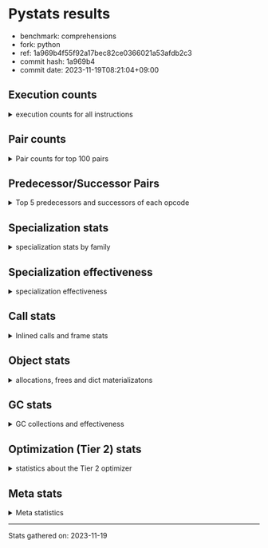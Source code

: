 
# Pystats results

- benchmark: comprehensions
- fork: python
- ref: 1a969b4f55f92a17bec82ce0366021a53afdb2c3
- commit hash: 1a969b4
- commit date: 2023-11-19T08:21:04+09:00

## Execution counts

<details>
<summary> execution counts for all instructions </summary>

|Name | Count | Self | Cumulative | Miss ratio | 
|---|---:|---:|---:|---:|
| LOAD_FAST | 133,374,960 | 13.9% | 13.9% |  |
| FOR_ITER_LIST | 92,091,040 | 9.6% | 23.5% |  |
| JUMP_BACKWARD | 78,985,440 | 8.2% | 31.8% |  |
| STORE_FAST_LOAD_FAST | 72,427,760 | 7.6% | 39.3% |  |
| LOAD_ATTR_INSTANCE_VALUE | 68,823,020 | 7.2% | 46.5% |  |
| LIST_APPEND | 53,094,640 | 5.5% | 52.1% |  |
| LOAD_ATTR_METHOD_NO_DICT | 35,718,980 | 3.7% | 55.8% |  |
| CALL_METHOD_DESCRIPTOR_FAST | 35,389,420 | 3.7% | 59.5% |  |
| RESUME_CHECK | 24,251,240 | 2.5% | 62.0% |  |
| STORE_FAST | 21,637,120 | 2.3% | 64.3% |  |
| SWAP | 21,303,040 | 2.2% | 66.5% |  |
| CALL_PY_EXACT_ARGS | 19,988,700 | 2.1% | 68.6% |  |
| BINARY_SUBSCR_DICT | 17,695,140 | 1.8% | 70.4% |  |
| POP_JUMP_IF_TRUE | 17,367,120 | 1.8% | 72.2% |  |
| POP_JUMP_IF_FALSE | 16,056,320 | 1.7% | 73.9% |  |
| TO_BOOL_BOOL | 15,728,600 | 1.6% | 75.6% |  |
| POP_TOP | 14,418,740 | 1.5% | 77.1% |  |
| RETURN_VALUE | 14,092,600 | 1.5% | 78.5% |  |
| LOAD_ATTR_METHOD_WITH_VALUES | 14,090,180 | 1.5% | 80.0% |  |
| GET_ITER | 13,438,880 | 1.4% | 81.4% |  |
| LOAD_CONST | 12,461,440 | 1.3% | 82.7% |  |
| LOAD_FAST_LOAD_FAST | 12,141,440 | 1.3% | 84.0% |  |
| LOAD_GLOBAL_BUILTIN | 12,124,280 | 1.3% | 85.2% |  |
| MAP_ADD | 11,796,480 | 1.2% | 86.5% |  |
| INTERPRETER_EXIT | 9,830,700 | 1.0% | 87.5% |  |
| TO_BOOL_ALWAYS_TRUE | 9,584,560 | 1.0% | 88.5% | 45.3% |
| YIELD_VALUE | 9,503,200 | 1.0% | 89.5% |  |
| LOAD_GLOBAL_MODULE | 8,194,320 | 0.9% | 90.3% |  |
| TO_BOOL_NONE | 7,946,280 | 0.8% | 91.2% | 54.6% |
| LOAD_ATTR | 7,868,060 | 0.8% | 92.0% |  |
| COMPARE_OP | 7,866,560 | 0.8% | 92.8% |  |
| LOAD_FAST_AND_CLEAR | 7,866,240 | 0.8% | 93.6% |  |
| COPY | 7,864,320 | 0.8% | 94.5% |  |
| BUILD_LIST | 7,211,040 | 0.8% | 95.2% |  |
| CALL_LEN | 6,225,940 | 0.6% | 95.9% |  |
| COMPARE_OP_INT | 6,225,940 | 0.6% | 96.5% |  |
| BINARY_SUBSCR | 5,902,020 | 0.6% | 97.1% |  |
| MAKE_FUNCTION | 5,898,480 | 0.6% | 97.7% |  |
| RETURN_GENERATOR | 5,898,480 | 0.6% | 98.4% |  |
| BUILD_TUPLE | 5,898,480 | 0.6% | 99.0% |  |
| CALL_BUILTIN_O | 5,898,220 | 0.6% | 99.6% |  |
| STORE_ATTR_INSTANCE_VALUE | 994,380 | 0.1% | 99.7% |  |
| RETURN_CONST | 985,200 | 0.1% | 99.8% |  |
| BUILD_MAP | 655,360 | 0.1% | 99.9% |  |
| EXIT_INIT_CHECK | 329,560 | 0.0% | 99.9% |  |
| CALL_ALLOC_AND_ENTER_INIT | 329,560 | 0.0% | 99.9% |  |
| FOR_ITER_RANGE | 328,040 | 0.0% | 100.0% |  |
| CALL_METHOD_DESCRIPTOR_FAST_WITH_KEYWORDS | 327,660 | 0.0% | 100.0% |  |
| FOR_ITER_TUPLE | 4,280 | 0.0% | 100.0% |  |
| BINARY_OP_ADD_INT | 3,800 | 0.0% | 100.0% |  |
| BUILD_SLICE | 1,920 | 0.0% | 100.0% |  |
| CALL_LIST_APPEND | 1,900 | 0.0% | 100.0% |  |
| LOAD_DEREF | 960 | 0.0% | 100.0% |  |
| CALL | 940 | 0.0% | 100.0% |  |
| FOR_ITER_GEN | 700 | 0.0% | 100.0% |  |
| LOAD_GLOBAL | 560 | 0.0% | 100.0% |  |
| FOR_ITER | 520 | 0.0% | 100.0% |  |
| PUSH_NULL | 400 | 0.0% | 100.0% |  |
| STORE_ATTR | 360 | 0.0% | 100.0% |  |
| COPY_FREE_VARS | 320 | 0.0% | 100.0% |  |
| END_FOR | 240 | 0.0% | 100.0% |  |
| MAKE_CELL | 240 | 0.0% | 100.0% |  |
| SET_FUNCTION_ATTRIBUTE | 240 | 0.0% | 100.0% |  |
| RESUME | 200 | 0.0% | 100.0% |  |
| LOAD_ATTR_MODULE | 180 | 0.0% | 100.0% |  |
| CALL_FUNCTION_EX | 160 | 0.0% | 100.0% |  |
| TO_BOOL | 120 | 0.0% | 100.0% |  |
| BINARY_OP | 120 | 0.0% | 100.0% |  |
| CALL_BUILTIN_CLASS | 120 | 0.0% | 100.0% |  |
| NOP | 80 | 0.0% | 100.0% |  |
| CALL_INTRINSIC_1 | 80 | 0.0% | 100.0% |  |
| LIST_EXTEND | 80 | 0.0% | 100.0% |  |
| BINARY_OP_SUBTRACT_FLOAT | 60 | 0.0% | 100.0% |  |


</details>

## Pair counts

<details>
<summary> Pair counts for top 100 pairs </summary>

|Pair | Count | Self | Cumulative | 
|---|---:|---:|---:|
| JUMP_BACKWARD FOR_ITER_LIST | 78,654,020 | 8.2% | 8.2% |
| FOR_ITER_LIST STORE_FAST_LOAD_FAST | 72,427,660 | 7.6% | 15.8% |
| LIST_APPEND JUMP_BACKWARD | 53,094,640 | 5.5% | 21.3% |
| LOAD_FAST LOAD_ATTR_INSTANCE_VALUE | 51,117,720 | 5.3% | 26.6% |
| CALL_METHOD_DESCRIPTOR_FAST LIST_APPEND | 35,389,420 | 3.7% | 30.3% |
| LOAD_ATTR_METHOD_NO_DICT LOAD_FAST | 35,389,420 | 3.7% | 34.0% |
| LOAD_FAST CALL_METHOD_DESCRIPTOR_FAST | 35,389,400 | 3.7% | 37.7% |
| STORE_FAST_LOAD_FAST LOAD_ATTR_METHOD_NO_DICT | 35,389,400 | 3.7% | 41.4% |
| LOAD_ATTR_INSTANCE_VALUE LOAD_FAST | 17,694,660 | 1.8% | 43.3% |
| TO_BOOL_BOOL POP_JUMP_IF_FALSE | 15,728,600 | 1.6% | 44.9% |
| RESUME_CHECK LOAD_FAST | 14,090,660 | 1.5% | 46.4% |
| CALL_PY_EXACT_ARGS RESUME_CHECK | 14,090,240 | 1.5% | 47.8% |
| STORE_FAST LOAD_FAST | 13,438,800 | 1.4% | 49.3% |
| FOR_ITER_LIST STORE_FAST | 13,109,540 | 1.4% | 50.6% |
| MAP_ADD JUMP_BACKWARD | 11,796,480 | 1.2% | 51.9% |
| LOAD_FAST_LOAD_FAST LOAD_ATTR_INSTANCE_VALUE | 11,796,400 | 1.2% | 53.1% |
| LOAD_ATTR_INSTANCE_VALUE BINARY_SUBSCR_DICT | 11,796,400 | 1.2% | 54.3% |
| POP_JUMP_IF_TRUE LOAD_FAST | 9,502,800 | 1.0% | 55.3% |
| YIELD_VALUE INTERPRETER_EXIT | 9,502,740 | 1.0% | 56.3% |
| LOAD_ATTR_INSTANCE_VALUE YIELD_VALUE | 9,502,700 | 1.0% | 57.3% |
| TO_BOOL_ALWAYS_TRUE POP_JUMP_IF_TRUE | 9,502,660 | 1.0% | 58.3% |
| STORE_FAST_LOAD_FAST TO_BOOL_ALWAYS_TRUE | 9,502,640 | 1.0% | 59.3% |
| LOAD_ATTR_METHOD_WITH_VALUES LOAD_FAST | 8,191,960 | 0.9% | 60.1% |
| LOAD_FAST CALL_PY_EXACT_ARGS | 8,191,920 | 0.9% | 61.0% |
| STORE_FAST_LOAD_FAST TO_BOOL_NONE | 7,864,360 | 0.8% | 61.8% |
| LOAD_GLOBAL_MODULE LOAD_ATTR | 7,864,360 | 0.8% | 62.6% |
| TO_BOOL_NONE POP_JUMP_IF_TRUE | 7,864,360 | 0.8% | 63.4% |
| LOAD_ATTR COMPARE_OP | 7,864,340 | 0.8% | 64.3% |
| COMPARE_OP COPY | 7,864,320 | 0.8% | 65.1% |
| POP_JUMP_IF_TRUE JUMP_BACKWARD | 7,864,320 | 0.8% | 65.9% |
| RETURN_VALUE TO_BOOL_BOOL | 7,864,280 | 0.8% | 66.7% |
| COPY TO_BOOL_BOOL | 7,864,280 | 0.8% | 67.5% |
| STORE_FAST_LOAD_FAST LOAD_ATTR_METHOD_WITH_VALUES | 7,864,280 | 0.8% | 68.4% |
| LOAD_ATTR_INSTANCE_VALUE LOAD_GLOBAL_MODULE | 7,864,280 | 0.8% | 69.2% |
| GET_ITER LOAD_FAST_AND_CLEAR | 7,538,560 | 0.8% | 70.0% |
| LOAD_FAST_AND_CLEAR SWAP | 7,538,560 | 0.8% | 70.8% |
| SWAP FOR_ITER_LIST | 7,538,400 | 0.8% | 71.5% |
| LOAD_FAST GET_ITER | 7,536,720 | 0.8% | 72.3% |
| BUILD_LIST SWAP | 6,883,200 | 0.7% | 73.1% |
| SWAP BUILD_LIST | 6,883,200 | 0.7% | 73.8% |
| SWAP STORE_FAST | 6,225,920 | 0.6% | 74.4% |
| FOR_ITER_LIST SWAP | 6,225,920 | 0.6% | 75.1% |
| LOAD_FAST LOAD_ATTR_METHOD_WITH_VALUES | 6,225,840 | 0.6% | 75.7% |
| STORE_FAST_LOAD_FAST LOAD_ATTR_INSTANCE_VALUE | 5,908,640 | 0.6% | 76.3% |
| LOAD_FAST LOAD_CONST | 5,904,000 | 0.6% | 77.0% |
| LOAD_CONST MAKE_FUNCTION | 5,898,480 | 0.6% | 77.6% |
| POP_TOP RESUME_CHECK | 5,898,460 | 0.6% | 78.2% |
| LOAD_FAST FOR_ITER_LIST | 5,898,460 | 0.6% | 78.8% |
| GET_ITER CALL_PY_EXACT_ARGS | 5,898,440 | 0.6% | 79.4% |
| LOAD_GLOBAL_BUILTIN LOAD_CONST | 5,898,280 | 0.6% | 80.0% |
| CACHE POP_TOP | 5,898,260 | 0.6% | 80.6% |
| BINARY_SUBSCR BINARY_SUBSCR_DICT | 5,898,260 | 0.6% | 81.3% |
| MAKE_FUNCTION LOAD_FAST | 5,898,240 | 0.6% | 81.9% |
| BUILD_TUPLE LIST_APPEND | 5,898,240 | 0.6% | 82.5% |
| LOAD_CONST BINARY_SUBSCR | 5,898,240 | 0.6% | 83.1% |
| LOAD_FAST LIST_APPEND | 5,898,240 | 0.6% | 83.7% |
| LOAD_FAST MAP_ADD | 5,898,240 | 0.6% | 84.3% |
| POP_JUMP_IF_FALSE LOAD_FAST | 5,898,240 | 0.6% | 85.0% |
| STORE_FAST MAP_ADD | 5,898,240 | 0.6% | 85.6% |
| STORE_FAST_LOAD_FAST LOAD_FAST | 5,898,240 | 0.6% | 86.2% |
| RESUME_CHECK LOAD_GLOBAL_BUILTIN | 5,898,240 | 0.6% | 86.8% |
| BINARY_SUBSCR_DICT LIST_APPEND | 5,898,220 | 0.6% | 87.4% |
| CALL_BUILTIN_O RETURN_VALUE | 5,898,220 | 0.6% | 88.0% |
| CALL_LEN LOAD_FAST | 5,898,220 | 0.6% | 88.7% |
| CALL_PY_EXACT_ARGS RETURN_GENERATOR | 5,898,220 | 0.6% | 89.3% |
| COMPARE_OP_INT LOAD_FAST | 5,898,220 | 0.6% | 89.9% |
| LOAD_ATTR_INSTANCE_VALUE GET_ITER | 5,898,220 | 0.6% | 90.5% |
| LOAD_ATTR_INSTANCE_VALUE BUILD_TUPLE | 5,898,220 | 0.6% | 91.1% |
| LOAD_ATTR_METHOD_WITH_VALUES LOAD_FAST_LOAD_FAST | 5,898,220 | 0.6% | 91.7% |
| LOAD_GLOBAL_BUILTIN LOAD_FAST_LOAD_FAST | 5,898,220 | 0.6% | 92.3% |
| RETURN_GENERATOR CALL_BUILTIN_O | 5,898,200 | 0.6% | 93.0% |
| RETURN_VALUE LOAD_GLOBAL_BUILTIN | 5,898,200 | 0.6% | 93.6% |
| BINARY_SUBSCR_DICT CALL_LEN | 5,898,200 | 0.6% | 94.2% |
| BINARY_SUBSCR_DICT CALL_PY_EXACT_ARGS | 5,898,200 | 0.6% | 94.8% |
| LOAD_ATTR_INSTANCE_VALUE COMPARE_OP_INT | 5,898,200 | 0.6% | 95.4% |
| POP_TOP LOAD_FAST | 4,259,860 | 0.4% | 95.9% |
| POP_TOP JUMP_BACKWARD | 3,932,640 | 0.4% | 96.3% |
| RESUME_CHECK POP_TOP | 3,932,620 | 0.4% | 96.7% |
| POP_JUMP_IF_FALSE POP_TOP | 3,932,160 | 0.4% | 97.1% |
| POP_JUMP_IF_FALSE RETURN_VALUE | 3,932,160 | 0.4% | 97.5% |
| CACHE RESUME_CHECK | 3,932,140 | 0.4% | 97.9% |
| LOAD_ATTR_INSTANCE_VALUE RETURN_VALUE | 3,932,140 | 0.4% | 98.3% |
| POP_JUMP_IF_FALSE JUMP_BACKWARD | 2,293,760 | 0.2% | 98.6% |
| STORE_FAST STORE_FAST | 1,640,320 | 0.2% | 98.7% |
| BUILD_MAP SWAP | 655,360 | 0.1% | 98.8% |
| SWAP BUILD_MAP | 655,360 | 0.1% | 98.9% |
| LOAD_FAST STORE_ATTR_INSTANCE_VALUE | 655,280 | 0.1% | 98.9% |
| LOAD_FAST_LOAD_FAST STORE_ATTR_INSTANCE_VALUE | 338,920 | 0.0% | 99.0% |
| LOAD_CONST LOAD_FAST | 329,600 | 0.0% | 99.0% |
| EXIT_INIT_CHECK RETURN_VALUE | 329,560 | 0.0% | 99.0% |
| RETURN_CONST EXIT_INIT_CHECK | 329,560 | 0.0% | 99.1% |
| CALL_ALLOC_AND_ENTER_INIT RESUME_CHECK | 329,560 | 0.0% | 99.1% |
| RESUME_CHECK LOAD_FAST_LOAD_FAST | 329,560 | 0.0% | 99.2% |
| STORE_ATTR_INSTANCE_VALUE RETURN_CONST | 329,560 | 0.0% | 99.2% |
| LOAD_FAST LOAD_ATTR_METHOD_NO_DICT | 329,520 | 0.0% | 99.2% |
| STORE_FAST LOAD_GLOBAL_MODULE | 327,920 | 0.0% | 99.3% |
| FOR_ITER_LIST RETURN_CONST | 327,920 | 0.0% | 99.3% |
| JUMP_BACKWARD FOR_ITER_RANGE | 327,880 | 0.0% | 99.3% |
| FOR_ITER_RANGE STORE_FAST | 327,880 | 0.0% | 99.4% |
| LOAD_GLOBAL_BUILTIN LOAD_FAST | 327,780 | 0.0% | 99.4% |


</details>

## Predecessor/Successor Pairs

<details>
<summary> Top 5 predecessors and successors of each opcode </summary>

### CACHE

<details>
<summary> Successors and predecessors for CACHE </summary>

|Successors | Count | Percentage | 
|---|---:|---:|
| POP_TOP | 5,898,260 | 60.0% |
| RESUME_CHECK | 3,932,140 | 40.0% |
| MAKE_CELL | 240 | 0.0% |
| RESUME | 60 | 0.0% |


</details>

### BINARY_SUBSCR

<details>
<summary> Successors and predecessors for BINARY_SUBSCR </summary>

|Predecessors | Count | Percentage | 
|---|---:|---:|
| LOAD_CONST | 5,898,240 | 99.9% |
| BUILD_SLICE | 1,920 | 0.0% |
| BINARY_SUBSCR | 1,780 | 0.0% |
| LOAD_ATTR | 40 | 0.0% |
| LOAD_ATTR_INSTANCE_VALUE | 40 | 0.0% |

|Successors | Count | Percentage | 
|---|---:|---:|
| BINARY_SUBSCR_DICT | 5,898,260 | 99.9% |
| GET_ITER | 1,920 | 0.0% |
| BINARY_SUBSCR | 1,780 | 0.0% |
| CALL | 40 | 0.0% |
| LIST_APPEND | 20 | 0.0% |


</details>

### END_FOR

<details>
<summary> Successors and predecessors for END_FOR </summary>

|Predecessors | Count | Percentage | 
|---|---:|---:|
| RETURN_CONST | 240 | 100.0% |

|Successors | Count | Percentage | 
|---|---:|---:|
| JUMP_BACKWARD | 240 | 100.0% |


</details>

### EXIT_INIT_CHECK

<details>
<summary> Successors and predecessors for EXIT_INIT_CHECK </summary>

|Predecessors | Count | Percentage | 
|---|---:|---:|
| RETURN_CONST | 329,560 | 100.0% |

|Successors | Count | Percentage | 
|---|---:|---:|
| RETURN_VALUE | 329,560 | 100.0% |


</details>

### GET_ITER

<details>
<summary> Successors and predecessors for GET_ITER </summary>

|Predecessors | Count | Percentage | 
|---|---:|---:|
| LOAD_FAST | 7,536,720 | 56.1% |
| LOAD_ATTR_INSTANCE_VALUE | 5,898,220 | 43.9% |
| BINARY_SUBSCR | 1,920 | 0.0% |
| LOAD_CONST | 1,440 | 0.0% |
| LOAD_ATTR | 260 | 0.0% |

|Successors | Count | Percentage | 
|---|---:|---:|
| LOAD_FAST_AND_CLEAR | 7,538,560 | 56.1% |
| CALL_PY_EXACT_ARGS | 5,898,440 | 43.9% |
| FOR_ITER_TUPLE | 1,400 | 0.0% |
| FOR_ITER_GEN | 220 | 0.0% |
| FOR_ITER_RANGE | 120 | 0.0% |


</details>

### INTERPRETER_EXIT

<details>
<summary> Successors and predecessors for INTERPRETER_EXIT </summary>

|Predecessors | Count | Percentage | 
|---|---:|---:|
| YIELD_VALUE | 9,502,740 | 96.7% |
| RETURN_CONST | 327,720 | 3.3% |
| RETURN_VALUE | 240 | 0.0% |


</details>

### MAKE_FUNCTION

<details>
<summary> Successors and predecessors for MAKE_FUNCTION </summary>

|Predecessors | Count | Percentage | 
|---|---:|---:|
| LOAD_CONST | 5,898,480 | 100.0% |

|Successors | Count | Percentage | 
|---|---:|---:|
| LOAD_FAST | 5,898,240 | 100.0% |
| SET_FUNCTION_ATTRIBUTE | 240 | 0.0% |


</details>

### NOP

<details>
<summary> Successors and predecessors for NOP </summary>

|Predecessors | Count | Percentage | 
|---|---:|---:|
| POP_TOP | 80 | 100.0% |

|Successors | Count | Percentage | 
|---|---:|---:|
| LOAD_DEREF | 80 | 100.0% |


</details>

### POP_TOP

<details>
<summary> Successors and predecessors for POP_TOP </summary>

|Predecessors | Count | Percentage | 
|---|---:|---:|
| CACHE | 5,898,260 | 40.9% |
| RESUME_CHECK | 3,932,620 | 27.3% |
| POP_JUMP_IF_FALSE | 3,932,160 | 27.3% |
| RETURN_CONST | 327,680 | 2.3% |
| CALL_METHOD_DESCRIPTOR_FAST_WITH_KEYWORDS | 327,660 | 2.3% |

|Successors | Count | Percentage | 
|---|---:|---:|
| RESUME_CHECK | 5,898,460 | 40.9% |
| LOAD_FAST | 4,259,860 | 29.5% |
| JUMP_BACKWARD | 3,932,640 | 27.3% |
| RETURN_CONST | 327,680 | 2.3% |
| NOP | 80 | 0.0% |


</details>

### PUSH_NULL

<details>
<summary> Successors and predecessors for PUSH_NULL </summary>

|Predecessors | Count | Percentage | 
|---|---:|---:|
| LOAD_ATTR_MODULE | 180 | 45.0% |
| LOAD_DEREF | 160 | 40.0% |
| LOAD_ATTR | 60 | 15.0% |

|Successors | Count | Percentage | 
|---|---:|---:|
| CALL | 240 | 60.0% |
| LOAD_FAST | 160 | 40.0% |


</details>

### RETURN_GENERATOR

<details>
<summary> Successors and predecessors for RETURN_GENERATOR </summary>

|Predecessors | Count | Percentage | 
|---|---:|---:|
| CALL_PY_EXACT_ARGS | 5,898,220 | 100.0% |
| COPY_FREE_VARS | 240 | 0.0% |
| CALL | 20 | 0.0% |

|Successors | Count | Percentage | 
|---|---:|---:|
| CALL_BUILTIN_O | 5,898,200 | 100.0% |
| RETURN_VALUE | 240 | 0.0% |
| CALL | 40 | 0.0% |


</details>

### RETURN_VALUE

<details>
<summary> Successors and predecessors for RETURN_VALUE </summary>

|Predecessors | Count | Percentage | 
|---|---:|---:|
| CALL_BUILTIN_O | 5,898,220 | 41.9% |
| POP_JUMP_IF_FALSE | 3,932,160 | 27.9% |
| LOAD_ATTR_INSTANCE_VALUE | 3,932,140 | 27.9% |
| EXIT_INIT_CHECK | 329,560 | 2.3% |
| RETURN_GENERATOR | 240 | 0.0% |

|Successors | Count | Percentage | 
|---|---:|---:|
| TO_BOOL_BOOL | 7,864,280 | 55.8% |
| LOAD_GLOBAL_BUILTIN | 5,898,200 | 41.9% |
| STORE_FAST | 327,740 | 2.3% |
| CALL_LIST_APPEND | 1,880 | 0.0% |
| INTERPRETER_EXIT | 240 | 0.0% |


</details>

### TO_BOOL

<details>
<summary> Successors and predecessors for TO_BOOL </summary>

|Predecessors | Count | Percentage | 
|---|---:|---:|
| RETURN_VALUE | 40 | 33.3% |
| COPY | 40 | 33.3% |
| STORE_FAST_LOAD_FAST | 40 | 33.3% |

|Successors | Count | Percentage | 
|---|---:|---:|
| POP_JUMP_IF_FALSE | 40 | 33.3% |
| TO_BOOL_BOOL | 40 | 33.3% |
| POP_JUMP_IF_TRUE | 20 | 16.7% |
| TO_BOOL_NONE | 20 | 16.7% |


</details>

### BINARY_OP

<details>
<summary> Successors and predecessors for BINARY_OP </summary>

|Predecessors | Count | Percentage | 
|---|---:|---:|
| LOAD_CONST | 80 | 66.7% |
| LOAD_FAST | 40 | 33.3% |

|Successors | Count | Percentage | 
|---|---:|---:|
| BINARY_OP_ADD_INT | 40 | 33.3% |
| RETURN_VALUE | 20 | 16.7% |
| BUILD_SLICE | 20 | 16.7% |
| STORE_FAST | 20 | 16.7% |
| BINARY_OP_SUBTRACT_FLOAT | 20 | 16.7% |


</details>

### BUILD_LIST

<details>
<summary> Successors and predecessors for BUILD_LIST </summary>

|Predecessors | Count | Percentage | 
|---|---:|---:|
| SWAP | 6,883,200 | 95.5% |
| STORE_ATTR_INSTANCE_VALUE | 327,660 | 4.5% |
| LOAD_FAST | 80 | 0.0% |
| STORE_FAST | 80 | 0.0% |
| STORE_ATTR | 20 | 0.0% |

|Successors | Count | Percentage | 
|---|---:|---:|
| SWAP | 6,883,200 | 95.5% |
| LOAD_FAST | 327,680 | 4.5% |
| LOAD_DEREF | 80 | 0.0% |
| STORE_FAST | 80 | 0.0% |


</details>

### BUILD_MAP

<details>
<summary> Successors and predecessors for BUILD_MAP </summary>

|Predecessors | Count | Percentage | 
|---|---:|---:|
| SWAP | 655,360 | 100.0% |

|Successors | Count | Percentage | 
|---|---:|---:|
| SWAP | 655,360 | 100.0% |


</details>

### BUILD_SLICE

<details>
<summary> Successors and predecessors for BUILD_SLICE </summary>

|Predecessors | Count | Percentage | 
|---|---:|---:|
| BINARY_OP_ADD_INT | 1,900 | 99.0% |
| BINARY_OP | 20 | 1.0% |

|Successors | Count | Percentage | 
|---|---:|---:|
| BINARY_SUBSCR | 1,920 | 100.0% |


</details>

### BUILD_TUPLE

<details>
<summary> Successors and predecessors for BUILD_TUPLE </summary>

|Predecessors | Count | Percentage | 
|---|---:|---:|
| LOAD_ATTR_INSTANCE_VALUE | 5,898,220 | 100.0% |
| LOAD_FAST | 240 | 0.0% |
| LOAD_ATTR | 20 | 0.0% |

|Successors | Count | Percentage | 
|---|---:|---:|
| LIST_APPEND | 5,898,240 | 100.0% |
| LOAD_CONST | 240 | 0.0% |


</details>

### CALL

<details>
<summary> Successors and predecessors for CALL </summary>

|Predecessors | Count | Percentage | 
|---|---:|---:|
| PUSH_NULL | 240 | 25.5% |
| LOAD_FAST | 240 | 25.5% |
| CALL | 80 | 8.5% |
| BINARY_SUBSCR | 40 | 4.3% |
| GET_ITER | 40 | 4.3% |

|Successors | Count | Percentage | 
|---|---:|---:|
| POP_TOP | 120 | 12.8% |
| STORE_FAST | 120 | 12.8% |
| LOAD_FAST | 100 | 10.6% |
| CALL_PY_EXACT_ARGS | 100 | 10.6% |
| CALL | 80 | 8.5% |


</details>

### CALL_FUNCTION_EX

<details>
<summary> Successors and predecessors for CALL_FUNCTION_EX </summary>

|Predecessors | Count | Percentage | 
|---|---:|---:|
| CALL_INTRINSIC_1 | 80 | 50.0% |
| LOAD_FAST | 80 | 50.0% |

|Successors | Count | Percentage | 
|---|---:|---:|
| COPY_FREE_VARS | 80 | 50.0% |
| RESUME_CHECK | 60 | 37.5% |
| RESUME | 20 | 12.5% |


</details>

### CALL_INTRINSIC_1

<details>
<summary> Successors and predecessors for CALL_INTRINSIC_1 </summary>

|Predecessors | Count | Percentage | 
|---|---:|---:|
| LIST_EXTEND | 80 | 100.0% |

|Successors | Count | Percentage | 
|---|---:|---:|
| CALL_FUNCTION_EX | 80 | 100.0% |


</details>

### COMPARE_OP

<details>
<summary> Successors and predecessors for COMPARE_OP </summary>

|Predecessors | Count | Percentage | 
|---|---:|---:|
| LOAD_ATTR | 7,864,340 | 100.0% |
| COMPARE_OP | 2,120 | 0.0% |
| LOAD_CONST | 80 | 0.0% |
| LOAD_ATTR_INSTANCE_VALUE | 20 | 0.0% |

|Successors | Count | Percentage | 
|---|---:|---:|
| COPY | 7,864,320 | 100.0% |
| COMPARE_OP | 2,120 | 0.0% |
| COMPARE_OP_INT | 60 | 0.0% |
| LOAD_FAST | 20 | 0.0% |
| POP_JUMP_IF_FALSE | 20 | 0.0% |


</details>

### COPY

<details>
<summary> Successors and predecessors for COPY </summary>

|Predecessors | Count | Percentage | 
|---|---:|---:|
| COMPARE_OP | 7,864,320 | 100.0% |

|Successors | Count | Percentage | 
|---|---:|---:|
| TO_BOOL_BOOL | 7,864,280 | 100.0% |
| TO_BOOL | 40 | 0.0% |


</details>

### COPY_FREE_VARS

<details>
<summary> Successors and predecessors for COPY_FREE_VARS </summary>

|Predecessors | Count | Percentage | 
|---|---:|---:|
| CALL_PY_EXACT_ARGS | 240 | 75.0% |
| CALL_FUNCTION_EX | 80 | 25.0% |

|Successors | Count | Percentage | 
|---|---:|---:|
| RETURN_GENERATOR | 240 | 75.0% |
| RESUME_CHECK | 60 | 18.8% |
| RESUME | 20 | 6.2% |


</details>

### FOR_ITER

<details>
<summary> Successors and predecessors for FOR_ITER </summary>

|Predecessors | Count | Percentage | 
|---|---:|---:|
| JUMP_BACKWARD | 240 | 46.2% |
| SWAP | 160 | 30.8% |
| GET_ITER | 100 | 19.2% |
| LOAD_FAST | 20 | 3.8% |

|Successors | Count | Percentage | 
|---|---:|---:|
| STORE_FAST | 160 | 30.8% |
| FOR_ITER_LIST | 160 | 30.8% |
| STORE_FAST_LOAD_FAST | 100 | 19.2% |
| FOR_ITER_RANGE | 40 | 7.7% |
| FOR_ITER_TUPLE | 40 | 7.7% |


</details>

### JUMP_BACKWARD

<details>
<summary> Successors and predecessors for JUMP_BACKWARD </summary>

|Predecessors | Count | Percentage | 
|---|---:|---:|
| LIST_APPEND | 53,094,640 | 67.2% |
| MAP_ADD | 11,796,480 | 14.9% |
| POP_JUMP_IF_TRUE | 7,864,320 | 10.0% |
| POP_TOP | 3,932,640 | 5.0% |
| POP_JUMP_IF_FALSE | 2,293,760 | 2.9% |

|Successors | Count | Percentage | 
|---|---:|---:|
| FOR_ITER_LIST | 78,654,020 | 99.6% |
| FOR_ITER_RANGE | 327,880 | 0.4% |
| FOR_ITER_TUPLE | 2,840 | 0.0% |
| FOR_ITER_GEN | 460 | 0.0% |
| FOR_ITER | 240 | 0.0% |


</details>

### LIST_APPEND

<details>
<summary> Successors and predecessors for LIST_APPEND </summary>

|Predecessors | Count | Percentage | 
|---|---:|---:|
| CALL_METHOD_DESCRIPTOR_FAST | 35,389,420 | 66.7% |
| BUILD_TUPLE | 5,898,240 | 11.1% |
| LOAD_FAST | 5,898,240 | 11.1% |
| BINARY_SUBSCR_DICT | 5,898,220 | 11.1% |
| LOAD_ATTR_INSTANCE_VALUE | 10,460 | 0.0% |

|Successors | Count | Percentage | 
|---|---:|---:|
| JUMP_BACKWARD | 53,094,640 | 100.0% |


</details>

### LIST_EXTEND

<details>
<summary> Successors and predecessors for LIST_EXTEND </summary>

|Predecessors | Count | Percentage | 
|---|---:|---:|
| LOAD_DEREF | 80 | 100.0% |

|Successors | Count | Percentage | 
|---|---:|---:|
| CALL_INTRINSIC_1 | 80 | 100.0% |


</details>

### LOAD_ATTR

<details>
<summary> Successors and predecessors for LOAD_ATTR </summary>

|Predecessors | Count | Percentage | 
|---|---:|---:|
| LOAD_GLOBAL_MODULE | 7,864,360 | 100.0% |
| LOAD_ATTR | 2,140 | 0.0% |
| LOAD_DEREF | 720 | 0.0% |
| LOAD_FAST | 520 | 0.0% |
| STORE_FAST_LOAD_FAST | 160 | 0.0% |

|Successors | Count | Percentage | 
|---|---:|---:|
| COMPARE_OP | 7,864,340 | 100.0% |
| LOAD_ATTR | 2,140 | 0.0% |
| LOAD_FAST | 600 | 0.0% |
| GET_ITER | 260 | 0.0% |
| LOAD_ATTR_INSTANCE_VALUE | 260 | 0.0% |


</details>

### LOAD_CONST

<details>
<summary> Successors and predecessors for LOAD_CONST </summary>

|Predecessors | Count | Percentage | 
|---|---:|---:|
| LOAD_FAST | 5,904,000 | 47.4% |
| LOAD_GLOBAL_BUILTIN | 5,898,280 | 47.3% |
| CALL_LEN | 327,720 | 2.6% |
| LOAD_GLOBAL_MODULE | 327,660 | 2.6% |
| LOAD_CONST | 1,920 | 0.0% |

|Successors | Count | Percentage | 
|---|---:|---:|
| MAKE_FUNCTION | 5,898,480 | 47.3% |
| BINARY_SUBSCR | 5,898,240 | 47.3% |
| LOAD_FAST | 329,600 | 2.6% |
| COMPARE_OP_INT | 327,680 | 2.6% |
| BINARY_OP_ADD_INT | 3,760 | 0.0% |


</details>

### LOAD_DEREF

<details>
<summary> Successors and predecessors for LOAD_DEREF </summary>

|Predecessors | Count | Percentage | 
|---|---:|---:|
| STORE_FAST | 480 | 50.0% |
| SET_FUNCTION_ATTRIBUTE | 240 | 25.0% |
| NOP | 80 | 8.3% |
| BUILD_LIST | 80 | 8.3% |
| RESUME_CHECK | 60 | 6.2% |

|Successors | Count | Percentage | 
|---|---:|---:|
| LOAD_ATTR | 720 | 75.0% |
| PUSH_NULL | 160 | 16.7% |
| LIST_EXTEND | 80 | 8.3% |


</details>

### LOAD_FAST

<details>
<summary> Successors and predecessors for LOAD_FAST </summary>

|Predecessors | Count | Percentage | 
|---|---:|---:|
| LOAD_ATTR_METHOD_NO_DICT | 35,389,420 | 26.5% |
| LOAD_ATTR_INSTANCE_VALUE | 17,694,660 | 13.3% |
| RESUME_CHECK | 14,090,660 | 10.6% |
| STORE_FAST | 13,438,800 | 10.1% |
| POP_JUMP_IF_TRUE | 9,502,800 | 7.1% |

|Successors | Count | Percentage | 
|---|---:|---:|
| LOAD_ATTR_INSTANCE_VALUE | 51,117,720 | 38.3% |
| CALL_METHOD_DESCRIPTOR_FAST | 35,389,400 | 26.5% |
| CALL_PY_EXACT_ARGS | 8,191,920 | 6.1% |
| GET_ITER | 7,536,720 | 5.7% |
| LOAD_ATTR_METHOD_WITH_VALUES | 6,225,840 | 4.7% |


</details>

### LOAD_FAST_AND_CLEAR

<details>
<summary> Successors and predecessors for LOAD_FAST_AND_CLEAR </summary>

|Predecessors | Count | Percentage | 
|---|---:|---:|
| GET_ITER | 7,538,560 | 95.8% |
| LOAD_FAST_AND_CLEAR | 327,680 | 4.2% |

|Successors | Count | Percentage | 
|---|---:|---:|
| SWAP | 7,538,560 | 95.8% |
| LOAD_FAST_AND_CLEAR | 327,680 | 4.2% |


</details>

### LOAD_FAST_LOAD_FAST

<details>
<summary> Successors and predecessors for LOAD_FAST_LOAD_FAST </summary>

|Predecessors | Count | Percentage | 
|---|---:|---:|
| LOAD_ATTR_METHOD_WITH_VALUES | 5,898,220 | 48.6% |
| LOAD_GLOBAL_BUILTIN | 5,898,220 | 48.6% |
| RESUME_CHECK | 329,560 | 2.7% |
| STORE_ATTR_INSTANCE_VALUE | 9,500 | 0.1% |
| LOAD_FAST_LOAD_FAST | 3,840 | 0.0% |

|Successors | Count | Percentage | 
|---|---:|---:|
| LOAD_ATTR_INSTANCE_VALUE | 11,796,400 | 97.2% |
| STORE_ATTR_INSTANCE_VALUE | 338,920 | 2.8% |
| LOAD_FAST_LOAD_FAST | 3,840 | 0.0% |
| CALL_ALLOC_AND_ENTER_INIT | 1,880 | 0.0% |
| STORE_ATTR | 280 | 0.0% |


</details>

### LOAD_GLOBAL

<details>
<summary> Successors and predecessors for LOAD_GLOBAL </summary>

|Predecessors | Count | Percentage | 
|---|---:|---:|
| STORE_FAST | 240 | 42.9% |
| RETURN_VALUE | 80 | 14.3% |
| FOR_ITER_RANGE | 80 | 14.3% |
| LOAD_ATTR | 40 | 7.1% |
| RESUME | 40 | 7.1% |

|Successors | Count | Percentage | 
|---|---:|---:|
| LOAD_GLOBAL_MODULE | 160 | 28.6% |
| LOAD_GLOBAL_BUILTIN | 120 | 21.4% |
| LOAD_ATTR | 80 | 14.3% |
| LOAD_CONST | 60 | 10.7% |
| LOAD_FAST | 60 | 10.7% |


</details>

### MAKE_CELL

<details>
<summary> Successors and predecessors for MAKE_CELL </summary>

|Predecessors | Count | Percentage | 
|---|---:|---:|
| CACHE | 240 | 100.0% |

|Successors | Count | Percentage | 
|---|---:|---:|
| RESUME_CHECK | 240 | 100.0% |


</details>

### MAP_ADD

<details>
<summary> Successors and predecessors for MAP_ADD </summary>

|Predecessors | Count | Percentage | 
|---|---:|---:|
| LOAD_FAST | 5,898,240 | 50.0% |
| STORE_FAST | 5,898,240 | 50.0% |

|Successors | Count | Percentage | 
|---|---:|---:|
| JUMP_BACKWARD | 11,796,480 | 100.0% |


</details>

### POP_JUMP_IF_FALSE

<details>
<summary> Successors and predecessors for POP_JUMP_IF_FALSE </summary>

|Predecessors | Count | Percentage | 
|---|---:|---:|
| TO_BOOL_BOOL | 15,728,600 | 98.0% |
| COMPARE_OP_INT | 327,660 | 2.0% |
| TO_BOOL | 40 | 0.0% |
| COMPARE_OP | 20 | 0.0% |

|Successors | Count | Percentage | 
|---|---:|---:|
| LOAD_FAST | 5,898,240 | 36.7% |
| POP_TOP | 3,932,160 | 24.5% |
| RETURN_VALUE | 3,932,160 | 24.5% |
| JUMP_BACKWARD | 2,293,760 | 14.3% |


</details>

### POP_JUMP_IF_TRUE

<details>
<summary> Successors and predecessors for POP_JUMP_IF_TRUE </summary>

|Predecessors | Count | Percentage | 
|---|---:|---:|
| TO_BOOL_ALWAYS_TRUE | 9,502,660 | 54.7% |
| TO_BOOL_NONE | 7,864,360 | 45.3% |
| COMPARE_OP_INT | 60 | 0.0% |
| TO_BOOL | 20 | 0.0% |
| COMPARE_OP | 20 | 0.0% |

|Successors | Count | Percentage | 
|---|---:|---:|
| LOAD_FAST | 9,502,800 | 54.7% |
| JUMP_BACKWARD | 7,864,320 | 45.3% |


</details>

### RETURN_CONST

<details>
<summary> Successors and predecessors for RETURN_CONST </summary>

|Predecessors | Count | Percentage | 
|---|---:|---:|
| STORE_ATTR_INSTANCE_VALUE | 329,560 | 33.5% |
| FOR_ITER_LIST | 327,920 | 33.3% |
| POP_TOP | 327,680 | 33.3% |
| STORE_ATTR | 40 | 0.0% |

|Successors | Count | Percentage | 
|---|---:|---:|
| EXIT_INIT_CHECK | 329,560 | 33.5% |
| INTERPRETER_EXIT | 327,720 | 33.3% |
| POP_TOP | 327,680 | 33.3% |
| END_FOR | 240 | 0.0% |


</details>

### SET_FUNCTION_ATTRIBUTE

<details>
<summary> Successors and predecessors for SET_FUNCTION_ATTRIBUTE </summary>

|Predecessors | Count | Percentage | 
|---|---:|---:|
| MAKE_FUNCTION | 240 | 100.0% |

|Successors | Count | Percentage | 
|---|---:|---:|
| LOAD_DEREF | 240 | 100.0% |


</details>

### STORE_ATTR

<details>
<summary> Successors and predecessors for STORE_ATTR </summary>

|Predecessors | Count | Percentage | 
|---|---:|---:|
| LOAD_FAST_LOAD_FAST | 280 | 77.8% |
| LOAD_FAST | 80 | 22.2% |

|Successors | Count | Percentage | 
|---|---:|---:|
| STORE_ATTR_INSTANCE_VALUE | 180 | 50.0% |
| LOAD_FAST_LOAD_FAST | 100 | 27.8% |
| RETURN_CONST | 40 | 11.1% |
| BUILD_LIST | 20 | 5.6% |
| LOAD_FAST | 20 | 5.6% |


</details>

### STORE_FAST

<details>
<summary> Successors and predecessors for STORE_FAST </summary>

|Predecessors | Count | Percentage | 
|---|---:|---:|
| FOR_ITER_LIST | 13,109,540 | 60.6% |
| SWAP | 6,225,920 | 28.8% |
| STORE_FAST | 1,640,320 | 7.6% |
| FOR_ITER_RANGE | 327,880 | 1.5% |
| RETURN_VALUE | 327,740 | 1.5% |

|Successors | Count | Percentage | 
|---|---:|---:|
| LOAD_FAST | 13,438,800 | 62.1% |
| MAP_ADD | 5,898,240 | 27.3% |
| STORE_FAST | 1,640,320 | 7.6% |
| LOAD_GLOBAL_MODULE | 327,920 | 1.5% |
| LOAD_GLOBAL_BUILTIN | 327,680 | 1.5% |


</details>

### STORE_FAST_LOAD_FAST

<details>
<summary> Successors and predecessors for STORE_FAST_LOAD_FAST </summary>

|Predecessors | Count | Percentage | 
|---|---:|---:|
| FOR_ITER_LIST | 72,427,660 | 100.0% |
| FOR_ITER | 100 | 0.0% |

|Successors | Count | Percentage | 
|---|---:|---:|
| LOAD_ATTR_METHOD_NO_DICT | 35,389,400 | 48.9% |
| TO_BOOL_ALWAYS_TRUE | 9,502,640 | 13.1% |
| TO_BOOL_NONE | 7,864,360 | 10.9% |
| LOAD_ATTR_METHOD_WITH_VALUES | 7,864,280 | 10.9% |
| LOAD_ATTR_INSTANCE_VALUE | 5,908,640 | 8.2% |


</details>

### SWAP

<details>
<summary> Successors and predecessors for SWAP </summary>

|Predecessors | Count | Percentage | 
|---|---:|---:|
| LOAD_FAST_AND_CLEAR | 7,538,560 | 35.4% |
| BUILD_LIST | 6,883,200 | 32.3% |
| FOR_ITER_LIST | 6,225,920 | 29.2% |
| BUILD_MAP | 655,360 | 3.1% |

|Successors | Count | Percentage | 
|---|---:|---:|
| FOR_ITER_LIST | 7,538,400 | 35.4% |
| BUILD_LIST | 6,883,200 | 32.3% |
| STORE_FAST | 6,225,920 | 29.2% |
| BUILD_MAP | 655,360 | 3.1% |
| FOR_ITER | 160 | 0.0% |


</details>

### YIELD_VALUE

<details>
<summary> Successors and predecessors for YIELD_VALUE </summary>

|Predecessors | Count | Percentage | 
|---|---:|---:|
| LOAD_ATTR_INSTANCE_VALUE | 9,502,700 | 100.0% |
| BINARY_SUBSCR_DICT | 480 | 0.0% |
| LOAD_ATTR | 20 | 0.0% |

|Successors | Count | Percentage | 
|---|---:|---:|
| INTERPRETER_EXIT | 9,502,740 | 100.0% |
| STORE_FAST | 460 | 0.0% |


</details>

### RESUME

<details>
<summary> Successors and predecessors for RESUME </summary>

|Predecessors | Count | Percentage | 
|---|---:|---:|
| CALL | 80 | 40.0% |
| CACHE | 60 | 30.0% |
| POP_TOP | 20 | 10.0% |
| CALL_FUNCTION_EX | 20 | 10.0% |
| COPY_FREE_VARS | 20 | 10.0% |

|Successors | Count | Percentage | 
|---|---:|---:|
| LOAD_FAST | 60 | 30.0% |
| LOAD_FAST_LOAD_FAST | 40 | 20.0% |
| LOAD_GLOBAL | 40 | 20.0% |
| POP_TOP | 20 | 10.0% |
| LOAD_CONST | 20 | 10.0% |


</details>

### BINARY_OP_ADD_INT

<details>
<summary> Successors and predecessors for BINARY_OP_ADD_INT </summary>

|Predecessors | Count | Percentage | 
|---|---:|---:|
| LOAD_CONST | 3,760 | 98.9% |
| BINARY_OP | 40 | 1.1% |

|Successors | Count | Percentage | 
|---|---:|---:|
| BUILD_SLICE | 1,900 | 50.0% |
| STORE_FAST | 1,900 | 50.0% |


</details>

### BINARY_OP_SUBTRACT_FLOAT

<details>
<summary> Successors and predecessors for BINARY_OP_SUBTRACT_FLOAT </summary>

|Predecessors | Count | Percentage | 
|---|---:|---:|
| LOAD_FAST | 40 | 66.7% |
| BINARY_OP | 20 | 33.3% |

|Successors | Count | Percentage | 
|---|---:|---:|
| RETURN_VALUE | 60 | 100.0% |


</details>

### BINARY_SUBSCR_DICT

<details>
<summary> Successors and predecessors for BINARY_SUBSCR_DICT </summary>

|Predecessors | Count | Percentage | 
|---|---:|---:|
| LOAD_ATTR_INSTANCE_VALUE | 11,796,400 | 66.7% |
| BINARY_SUBSCR | 5,898,260 | 33.3% |
| LOAD_FAST | 480 | 0.0% |

|Successors | Count | Percentage | 
|---|---:|---:|
| LIST_APPEND | 5,898,220 | 33.3% |
| CALL_LEN | 5,898,200 | 33.3% |
| CALL_PY_EXACT_ARGS | 5,898,200 | 33.3% |
| YIELD_VALUE | 480 | 0.0% |
| CALL | 40 | 0.0% |


</details>

### CALL_ALLOC_AND_ENTER_INIT

<details>
<summary> Successors and predecessors for CALL_ALLOC_AND_ENTER_INIT </summary>

|Predecessors | Count | Percentage | 
|---|---:|---:|
| LOAD_FAST | 327,640 | 99.4% |
| LOAD_FAST_LOAD_FAST | 1,880 | 0.6% |
| CALL | 40 | 0.0% |

|Successors | Count | Percentage | 
|---|---:|---:|
| RESUME_CHECK | 329,560 | 100.0% |


</details>

### CALL_BUILTIN_CLASS

<details>
<summary> Successors and predecessors for CALL_BUILTIN_CLASS </summary>

|Predecessors | Count | Percentage | 
|---|---:|---:|
| CALL | 40 | 33.3% |
| LOAD_CONST | 40 | 33.3% |
| LOAD_FAST | 40 | 33.3% |

|Successors | Count | Percentage | 
|---|---:|---:|
| GET_ITER | 60 | 50.0% |
| STORE_FAST | 60 | 50.0% |


</details>

### CALL_BUILTIN_O

<details>
<summary> Successors and predecessors for CALL_BUILTIN_O </summary>

|Predecessors | Count | Percentage | 
|---|---:|---:|
| RETURN_GENERATOR | 5,898,200 | 100.0% |
| CALL | 20 | 0.0% |

|Successors | Count | Percentage | 
|---|---:|---:|
| RETURN_VALUE | 5,898,220 | 100.0% |


</details>

### CALL_LEN

<details>
<summary> Successors and predecessors for CALL_LEN </summary>

|Predecessors | Count | Percentage | 
|---|---:|---:|
| BINARY_SUBSCR_DICT | 5,898,200 | 94.7% |
| LOAD_ATTR_INSTANCE_VALUE | 327,640 | 5.3% |
| CALL | 60 | 0.0% |
| LOAD_FAST | 40 | 0.0% |

|Successors | Count | Percentage | 
|---|---:|---:|
| LOAD_FAST | 5,898,220 | 94.7% |
| LOAD_CONST | 327,720 | 5.3% |


</details>

### CALL_LIST_APPEND

<details>
<summary> Successors and predecessors for CALL_LIST_APPEND </summary>

|Predecessors | Count | Percentage | 
|---|---:|---:|
| RETURN_VALUE | 1,880 | 98.9% |
| CALL | 20 | 1.1% |

|Successors | Count | Percentage | 
|---|---:|---:|
| LOAD_FAST | 1,900 | 100.0% |


</details>

### CALL_METHOD_DESCRIPTOR_FAST

<details>
<summary> Successors and predecessors for CALL_METHOD_DESCRIPTOR_FAST </summary>

|Predecessors | Count | Percentage | 
|---|---:|---:|
| LOAD_FAST | 35,389,400 | 100.0% |
| CALL | 20 | 0.0% |

|Successors | Count | Percentage | 
|---|---:|---:|
| LIST_APPEND | 35,389,420 | 100.0% |


</details>

### CALL_METHOD_DESCRIPTOR_FAST_WITH_KEYWORDS

<details>
<summary> Successors and predecessors for CALL_METHOD_DESCRIPTOR_FAST_WITH_KEYWORDS </summary>

|Predecessors | Count | Percentage | 
|---|---:|---:|
| LOAD_ATTR_METHOD_NO_DICT | 327,640 | 100.0% |
| CALL | 20 | 0.0% |

|Successors | Count | Percentage | 
|---|---:|---:|
| POP_TOP | 327,660 | 100.0% |


</details>

### CALL_PY_EXACT_ARGS

<details>
<summary> Successors and predecessors for CALL_PY_EXACT_ARGS </summary>

|Predecessors | Count | Percentage | 
|---|---:|---:|
| LOAD_FAST | 8,191,920 | 41.0% |
| GET_ITER | 5,898,440 | 29.5% |
| BINARY_SUBSCR_DICT | 5,898,200 | 29.5% |
| CALL | 100 | 0.0% |
| LOAD_GLOBAL_MODULE | 40 | 0.0% |

|Successors | Count | Percentage | 
|---|---:|---:|
| RESUME_CHECK | 14,090,240 | 70.5% |
| RETURN_GENERATOR | 5,898,220 | 29.5% |
| COPY_FREE_VARS | 240 | 0.0% |


</details>

### COMPARE_OP_INT

<details>
<summary> Successors and predecessors for COMPARE_OP_INT </summary>

|Predecessors | Count | Percentage | 
|---|---:|---:|
| LOAD_ATTR_INSTANCE_VALUE | 5,898,200 | 94.7% |
| LOAD_CONST | 327,680 | 5.3% |
| COMPARE_OP | 60 | 0.0% |

|Successors | Count | Percentage | 
|---|---:|---:|
| LOAD_FAST | 5,898,220 | 94.7% |
| POP_JUMP_IF_FALSE | 327,660 | 5.3% |
| POP_JUMP_IF_TRUE | 60 | 0.0% |


</details>

### FOR_ITER_GEN

<details>
<summary> Successors and predecessors for FOR_ITER_GEN </summary>

|Predecessors | Count | Percentage | 
|---|---:|---:|
| JUMP_BACKWARD | 460 | 65.7% |
| GET_ITER | 220 | 31.4% |
| FOR_ITER | 20 | 2.9% |

|Successors | Count | Percentage | 
|---|---:|---:|
| RESUME_CHECK | 480 | 68.6% |
| POP_TOP | 220 | 31.4% |


</details>

### FOR_ITER_LIST

<details>
<summary> Successors and predecessors for FOR_ITER_LIST </summary>

|Predecessors | Count | Percentage | 
|---|---:|---:|
| JUMP_BACKWARD | 78,654,020 | 85.4% |
| SWAP | 7,538,400 | 8.2% |
| LOAD_FAST | 5,898,460 | 6.4% |
| FOR_ITER | 160 | 0.0% |

|Successors | Count | Percentage | 
|---|---:|---:|
| STORE_FAST_LOAD_FAST | 72,427,660 | 78.6% |
| STORE_FAST | 13,109,540 | 14.2% |
| SWAP | 6,225,920 | 6.8% |
| RETURN_CONST | 327,920 | 0.4% |


</details>

### FOR_ITER_RANGE

<details>
<summary> Successors and predecessors for FOR_ITER_RANGE </summary>

|Predecessors | Count | Percentage | 
|---|---:|---:|
| JUMP_BACKWARD | 327,880 | 100.0% |
| GET_ITER | 120 | 0.0% |
| FOR_ITER | 40 | 0.0% |

|Successors | Count | Percentage | 
|---|---:|---:|
| STORE_FAST | 327,880 | 100.0% |
| LOAD_GLOBAL | 80 | 0.0% |
| LOAD_GLOBAL_BUILTIN | 40 | 0.0% |
| LOAD_GLOBAL_MODULE | 40 | 0.0% |


</details>

### FOR_ITER_TUPLE

<details>
<summary> Successors and predecessors for FOR_ITER_TUPLE </summary>

|Predecessors | Count | Percentage | 
|---|---:|---:|
| JUMP_BACKWARD | 2,840 | 66.4% |
| GET_ITER | 1,400 | 32.7% |
| FOR_ITER | 40 | 0.9% |

|Successors | Count | Percentage | 
|---|---:|---:|
| STORE_FAST | 2,840 | 66.4% |
| JUMP_BACKWARD | 1,440 | 33.6% |


</details>

### LOAD_ATTR_INSTANCE_VALUE

<details>
<summary> Successors and predecessors for LOAD_ATTR_INSTANCE_VALUE </summary>

|Predecessors | Count | Percentage | 
|---|---:|---:|
| LOAD_FAST | 51,117,720 | 74.3% |
| LOAD_FAST_LOAD_FAST | 11,796,400 | 17.1% |
| STORE_FAST_LOAD_FAST | 5,908,640 | 8.6% |
| LOAD_ATTR | 260 | 0.0% |

|Successors | Count | Percentage | 
|---|---:|---:|
| LOAD_FAST | 17,694,660 | 25.7% |
| BINARY_SUBSCR_DICT | 11,796,400 | 17.1% |
| YIELD_VALUE | 9,502,700 | 13.8% |
| LOAD_GLOBAL_MODULE | 7,864,280 | 11.4% |
| GET_ITER | 5,898,220 | 8.6% |


</details>

### LOAD_ATTR_METHOD_NO_DICT

<details>
<summary> Successors and predecessors for LOAD_ATTR_METHOD_NO_DICT </summary>

|Predecessors | Count | Percentage | 
|---|---:|---:|
| STORE_FAST_LOAD_FAST | 35,389,400 | 99.1% |
| LOAD_FAST | 329,520 | 0.9% |
| LOAD_ATTR | 60 | 0.0% |

|Successors | Count | Percentage | 
|---|---:|---:|
| LOAD_FAST | 35,389,420 | 99.1% |
| CALL_METHOD_DESCRIPTOR_FAST_WITH_KEYWORDS | 327,640 | 0.9% |
| LOAD_GLOBAL_MODULE | 1,880 | 0.0% |
| CALL | 20 | 0.0% |
| LOAD_GLOBAL | 20 | 0.0% |


</details>

### LOAD_ATTR_METHOD_WITH_VALUES

<details>
<summary> Successors and predecessors for LOAD_ATTR_METHOD_WITH_VALUES </summary>

|Predecessors | Count | Percentage | 
|---|---:|---:|
| STORE_FAST_LOAD_FAST | 7,864,280 | 55.8% |
| LOAD_FAST | 6,225,840 | 44.2% |
| LOAD_ATTR | 60 | 0.0% |

|Successors | Count | Percentage | 
|---|---:|---:|
| LOAD_FAST | 8,191,960 | 58.1% |
| LOAD_FAST_LOAD_FAST | 5,898,220 | 41.9% |


</details>

### LOAD_ATTR_MODULE

<details>
<summary> Successors and predecessors for LOAD_ATTR_MODULE </summary>

|Predecessors | Count | Percentage | 
|---|---:|---:|
| LOAD_GLOBAL_MODULE | 120 | 66.7% |
| LOAD_ATTR | 60 | 33.3% |

|Successors | Count | Percentage | 
|---|---:|---:|
| PUSH_NULL | 180 | 100.0% |


</details>

### LOAD_GLOBAL_BUILTIN

<details>
<summary> Successors and predecessors for LOAD_GLOBAL_BUILTIN </summary>

|Predecessors | Count | Percentage | 
|---|---:|---:|
| RESUME_CHECK | 5,898,240 | 48.6% |
| RETURN_VALUE | 5,898,200 | 48.6% |
| STORE_FAST | 327,680 | 2.7% |
| LOAD_GLOBAL | 120 | 0.0% |
| FOR_ITER_RANGE | 40 | 0.0% |

|Successors | Count | Percentage | 
|---|---:|---:|
| LOAD_CONST | 5,898,280 | 48.6% |
| LOAD_FAST_LOAD_FAST | 5,898,220 | 48.6% |
| LOAD_FAST | 327,780 | 2.7% |


</details>

### LOAD_GLOBAL_MODULE

<details>
<summary> Successors and predecessors for LOAD_GLOBAL_MODULE </summary>

|Predecessors | Count | Percentage | 
|---|---:|---:|
| LOAD_ATTR_INSTANCE_VALUE | 7,864,280 | 96.0% |
| STORE_FAST | 327,920 | 4.0% |
| LOAD_ATTR_METHOD_NO_DICT | 1,880 | 0.0% |
| LOAD_GLOBAL | 160 | 0.0% |
| RETURN_VALUE | 40 | 0.0% |

|Successors | Count | Percentage | 
|---|---:|---:|
| LOAD_ATTR | 7,864,360 | 96.0% |
| LOAD_CONST | 327,660 | 4.0% |
| LOAD_FAST_LOAD_FAST | 1,900 | 0.0% |
| GET_ITER | 220 | 0.0% |
| LOAD_ATTR_MODULE | 120 | 0.0% |


</details>

### RESUME_CHECK

<details>
<summary> Successors and predecessors for RESUME_CHECK </summary>

|Predecessors | Count | Percentage | 
|---|---:|---:|
| CALL_PY_EXACT_ARGS | 14,090,240 | 58.1% |
| POP_TOP | 5,898,460 | 24.3% |
| CACHE | 3,932,140 | 16.2% |
| CALL_ALLOC_AND_ENTER_INIT | 329,560 | 1.4% |
| FOR_ITER_GEN | 480 | 0.0% |

|Successors | Count | Percentage | 
|---|---:|---:|
| LOAD_FAST | 14,090,660 | 58.1% |
| LOAD_GLOBAL_BUILTIN | 5,898,240 | 24.3% |
| POP_TOP | 3,932,620 | 16.2% |
| LOAD_FAST_LOAD_FAST | 329,560 | 1.4% |
| LOAD_CONST | 60 | 0.0% |


</details>

### STORE_ATTR_INSTANCE_VALUE

<details>
<summary> Successors and predecessors for STORE_ATTR_INSTANCE_VALUE </summary>

|Predecessors | Count | Percentage | 
|---|---:|---:|
| LOAD_FAST | 655,280 | 65.9% |
| LOAD_FAST_LOAD_FAST | 338,920 | 34.1% |
| STORE_ATTR | 180 | 0.0% |

|Successors | Count | Percentage | 
|---|---:|---:|
| RETURN_CONST | 329,560 | 33.1% |
| BUILD_LIST | 327,660 | 33.0% |
| LOAD_FAST | 327,660 | 33.0% |
| LOAD_FAST_LOAD_FAST | 9,500 | 1.0% |


</details>

### TO_BOOL_ALWAYS_TRUE

<details>
<summary> Successors and predecessors for TO_BOOL_ALWAYS_TRUE </summary>

|Predecessors | Count | Percentage | 
|---|---:|---:|
| STORE_FAST_LOAD_FAST | 9,502,640 | 99.1% |
| TO_BOOL_NONE | 81,920 | 0.9% |

|Successors | Count | Percentage | 
|---|---:|---:|
| POP_JUMP_IF_TRUE | 9,502,660 | 99.1% |
| TO_BOOL_NONE | 81,900 | 0.9% |


</details>

### TO_BOOL_BOOL

<details>
<summary> Successors and predecessors for TO_BOOL_BOOL </summary>

|Predecessors | Count | Percentage | 
|---|---:|---:|
| RETURN_VALUE | 7,864,280 | 50.0% |
| COPY | 7,864,280 | 50.0% |
| TO_BOOL | 40 | 0.0% |

|Successors | Count | Percentage | 
|---|---:|---:|
| POP_JUMP_IF_FALSE | 15,728,600 | 100.0% |


</details>

### TO_BOOL_NONE

<details>
<summary> Successors and predecessors for TO_BOOL_NONE </summary>

|Predecessors | Count | Percentage | 
|---|---:|---:|
| STORE_FAST_LOAD_FAST | 7,864,360 | 99.0% |
| TO_BOOL_ALWAYS_TRUE | 81,900 | 1.0% |
| TO_BOOL | 20 | 0.0% |

|Successors | Count | Percentage | 
|---|---:|---:|
| POP_JUMP_IF_TRUE | 7,864,360 | 99.0% |
| TO_BOOL_ALWAYS_TRUE | 81,920 | 1.0% |


</details>


</details>

## Specialization stats

<details>
<summary> specialization stats by family </summary>

### BINARY_OP

<details>
<summary> specialization stats for BINARY_OP family </summary>

|Kind | Count | Ratio | 
|---|---:|---:|
|     deferred | 60 | 1.5% |
|          hit | 3,860 | 97.0% |

| | Count | Ratio | 
|---|---:|---:|
| Success | 60 | 100.0% |
| Failure | 0 | 0.0% |


</details>

### BINARY_SUBSCR

<details>
<summary> specialization stats for BINARY_SUBSCR family </summary>

|Kind | Count | Ratio | 
|---|---:|---:|
|     deferred | 5,900,220 | 25.0% |
|          hit | 17,695,140 | 75.0% |

| | Count | Ratio | 
|---|---:|---:|
| Success | 60 | 3.3% |
| Failure | 1,740 | 96.7% |

|Failure kind | Count | Ratio | 
|---|---:|---:|
| out of range | 1,640 | 94.3% |
| list slice | 100 | 5.7% |


</details>

### CALL

<details>
<summary> specialization stats for CALL family </summary>

|Kind | Count | Ratio | 
|---|---:|---:|
|     deferred | 560 | 0.0% |
|          hit | 68,161,520 | 100.0% |

| | Count | Ratio | 
|---|---:|---:|
| Success | 320 | 84.2% |
| Failure | 60 | 15.8% |

|Failure kind | Count | Ratio | 
|---|---:|---:|
| cfunc noargs | 60 | 100.0% |


</details>

### COMPARE_OP

<details>
<summary> specialization stats for COMPARE_OP family </summary>

|Kind | Count | Ratio | 
|---|---:|---:|
|     deferred | 7,864,380 | 55.8% |
|          hit | 6,225,940 | 44.2% |

| | Count | Ratio | 
|---|---:|---:|
| Success | 60 | 2.8% |
| Failure | 2,120 | 97.2% |

|Failure kind | Count | Ratio | 
|---|---:|---:|
| baseobject | 2,120 | 100.0% |


</details>

### FOR_ITER

<details>
<summary> specialization stats for FOR_ITER family </summary>

|Kind | Count | Ratio | 
|---|---:|---:|
|     deferred | 260 | 0.0% |
|          hit | 92,424,060 | 100.0% |

| | Count | Ratio | 
|---|---:|---:|
| Success | 260 | 100.0% |
| Failure | 0 | 0.0% |


</details>

### LOAD_ATTR

<details>
<summary> specialization stats for LOAD_ATTR family </summary>

|Kind | Count | Ratio | 
|---|---:|---:|
|     deferred | 7,865,480 | 6.2% |
|          hit | 118,632,360 | 93.8% |

| | Count | Ratio | 
|---|---:|---:|
| Success | 440 | 17.1% |
| Failure | 2,140 | 82.9% |

|Failure kind | Count | Ratio | 
|---|---:|---:|
| metaclass attribute | 2,140 | 100.0% |


</details>

### LOAD_GLOBAL

<details>
<summary> specialization stats for LOAD_GLOBAL family </summary>

|Kind | Count | Ratio | 
|---|---:|---:|
|     deferred | 280 | 0.0% |
|          hit | 20,318,600 | 100.0% |

| | Count | Ratio | 
|---|---:|---:|
| Success | 280 | 100.0% |
| Failure | 0 | 0.0% |


</details>

### POP_JUMP_IF_FALSE

<details>
<summary> specialization stats for POP_JUMP_IF_FALSE family </summary>


</details>

### POP_JUMP_IF_TRUE

<details>
<summary> specialization stats for POP_JUMP_IF_TRUE family </summary>


</details>

### STORE_ATTR

<details>
<summary> specialization stats for STORE_ATTR family </summary>

|Kind | Count | Ratio | 
|---|---:|---:|
|     deferred | 180 | 0.0% |
|          hit | 994,380 | 100.0% |

| | Count | Ratio | 
|---|---:|---:|
| Success | 180 | 100.0% |
| Failure | 0 | 0.0% |


</details>

### TO_BOOL

<details>
<summary> specialization stats for TO_BOOL family </summary>

|Kind | Count | Ratio | 
|---|---:|---:|
|     deferred | 368,934,881,474,190,868,560 | 1,109,259,657,897,431.2% |
|          hit | 24,576,000 | 73.9% |
|         miss | 8,683,440 | 26.1% |

| | Count | Ratio | 
|---|---:|---:|
| Success | 163,880 | 100.0% |
| Failure | 0 | 0.0% |


</details>


</details>

## Specialization effectiveness

<details>
<summary> specialization effectiveness </summary>

|Instructions | Count | Ratio | 
|---|---:|---:|
| Basic | 521,118,520 | 54.4% |
| Not specialized | 55,062,700 | 5.7% |
| Specialized hits | 373,283,100 | 39.0% |
| Specialized misses | 8,683,440 | 0.9% |

### Deferred by instruction

<details>
<summary> deferred by instruction </summary>

|Name | Count | Ratio | 
|---|---:|---:|
| TO_BOOL | 368,934,881,474,190,868,560 | 100.0% |
| LOAD_ATTR | 7,865,480 | 0.0% |
| COMPARE_OP | 7,864,380 | 0.0% |
| BINARY_SUBSCR | 5,900,220 | 0.0% |
| CALL | 560 | 0.0% |
| LOAD_GLOBAL | 280 | 0.0% |
| FOR_ITER | 260 | 0.0% |
| STORE_ATTR | 180 | 0.0% |
| BINARY_OP | 60 | 0.0% |
| BINARY_SLICE | 0 | 0.0% |


</details>

### Misses by instruction

<details>
<summary> misses by instruction </summary>

|Name | Count | Ratio | 
|---|---:|---:|
| TO_BOOL_NONE | 4,341,760 | 50.0% |
| TO_BOOL_ALWAYS_TRUE | 4,341,680 | 50.0% |
| CACHE | 0 | 0.0% |
| END_FOR | 0 | 0.0% |
| EXIT_INIT_CHECK | 0 | 0.0% |
| GET_ITER | 0 | 0.0% |
| INTERPRETER_EXIT | 0 | 0.0% |
| MAKE_FUNCTION | 0 | 0.0% |
| NOP | 0 | 0.0% |
| POP_TOP | 0 | 0.0% |


</details>


</details>

## Call stats

<details>
<summary> Inlined calls and frame stats </summary>

| | Count | Ratio | 
|---|---:|---:|
| Calls to PyEval_EvalDefault | 9,830,700 | 32.6% |
| Calls to Python functions inlined | 20,319,220 | 67.4% |
| Calls via PyEval_EvalFrame (total) | 9,830,700 | 32.6% |
| Calls via PyEval_EvalFrame (vector) | 280 | 0.0% |
| Calls via PyEval_EvalFrame (generator) | 9,830,420 | 32.6% |
| Calls via PyEval_EvalFrame (legacy) | 0 | 0.0% |
| Calls via PyEval_EvalFrame (function vectorcall) | 280 | 0.0% |
| Calls via PyEval_EvalFrame (build class) | 0 | 0.0% |
| Calls via PyEval_EvalFrame (slot) | 0 | 0.0% |
| Calls via PyEval_EvalFrame (function ex) | 160 | 0.0% |
| Calls via PyEval_EvalFrame (api) | 240 | 0.0% |
| Calls via PyEval_EvalFrame (method) | 0 | 0.0% |
| Frame objects created | 0 | 0.0% |
| Frames pushed | 20,647,820 | 68.5% |


</details>

## Object stats

<details>
<summary> allocations, frees and dict materializatons </summary>

| | Count | Ratio | 
|---|---:|---:|
| Allocations from freelist | 13,766,160 | 32.8% |
| Frees to freelist | 13,767,020 |  |
| Allocations | 28,171,360 | 67.2% |
| Allocations to 512 bytes | 27,516,000 | 65.6% |
| Allocations to 4 kbytes | 655,360 | 1.6% |
| Allocations over 4 kbytes | 0 | 0.0% |
| Frees | 35,053,634 |  |
| New values | 40 |  |
| Interpreter increfs | 344,451,800 | 78.3% |
| Interpreter decrefs | 387,696,780 | 80.9% |
| Increfs | 95,375,026 | 21.7% |
| Decrefs | 91,771,807 | 19.1% |
| Materialize dict (on request) | 0 | 0.0% |
| Materialize dict (new key) | 0 | 0.0% |
| Materialize dict (too big) | 0 | 0.0% |
| Materialize dict (str subclass) | 0 | 0.0% |
| Dematerialize dict | 0 | 0.0% |
| Method cache hits | 15,730,962 |  |
| Method cache misses | 298 |  |
| Method cache collisions | 258 |  |
| Method cache dunder hits | 275 |  |
| Method cache dunder misses | 45 |  |


</details>

## GC stats

<details>
<summary> GC collections and effectiveness </summary>

|Generation | Collections | Objects collected | Object visits | 
|---:|---:|---:|---:|
| 0 | 0 | 0 | 0 |
| 1 | 0 | 0 | 0 |
| 2 | 0 | 0 | 0 |


</details>

## Optimization (Tier 2) stats

<details>
<summary> statistics about the Tier 2 optimizer </summary>

| | Count | Ratio | 
|---|---:|---:|
| Optimization attempts | 0 |  |
| Traces created | 0 |  |
| Trace stack overflow | 0 |  |
| Trace stack underflow | 0 |  |
| Trace too long | 0 |  |
| Trace too short | 0 |  |
| Inner loop found | 0 |  |
| Recursive call | 0 |  |
| Traces executed | 0 |  |
| Uops executed | 0 |  |

### Trace length histogram

<details>
<summary> trace length histogram </summary>

|Range | Count | Ratio | 
|---|---:|---:|
| <= 1 | 0 |  |


</details>

### Optimized trace length histogram

<details>
<summary> optimized trace length histogram </summary>

|Range | Count | Ratio | 
|---|---:|---:|
| <= 1 | 0 |  |


</details>

### Trace run length histogram

<details>
<summary> trace run length histogram </summary>

|Range | Count | Ratio | 
|---|---:|---:|
| <= 1 | 0 |  |


</details>

### Uop execution stats

<details>
<summary> uop execution stats </summary>


</details>

### Unsupported opcodes

<details>
<summary> unsupported opcodes </summary>


</details>


</details>

## Meta stats

<details>
<summary> Meta statistics </summary>

| | Count | 
|---|---:|
| Number of data files | 20 |


</details>

---
Stats gathered on: 2023-11-19
